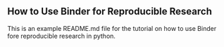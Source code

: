   ## How to Use Binder for Reproducible Research
  This is an example README.md file for the tutorial on how to use Binder fore reproducible research in python.
